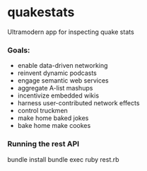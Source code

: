quakestats
==========

Ultramodern app for inspecting quake stats

<h3>Goals:</h3>

<ul>
  <li>enable data-driven networking</li>
  <li>reinvent dynamic podcasts</li>
  <li>engage semantic web services</li>
  <li>aggregate A-list mashups</li>
  <li>incentivize embedded wikis</li>
  <li>harness user-contributed network effects</li>
  <li>control truckmen</li>
  <li>make home baked jokes</li>
  <li>bake home make cookes</li>
</ul>


<h3>Running the rest API</h3>

bundle install
bundle exec ruby rest.rb
